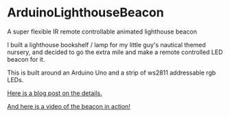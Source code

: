 # ArduinoLighthouseBeacon
A super flexible IR remote controllable animated lighthouse beacon

I built a lighthouse bookshelf / lamp for my little guy's nautical themed nursery, and decided to go the extra mile and make a remote controlled LED beacon for it.

This is built around an Arduino Uno and a strip of ws2811 addressable rgb LEDs.

<a href='http://industriumvita.com/lighthouse-with-remote-controlled-led-beacon/'>Here is a blog post on the details.</a>

<a href='https://vimeo.com/102085586'>And here is a video of the beacon in action!</a>